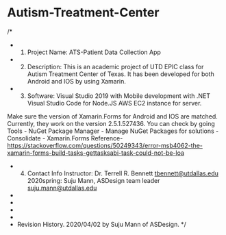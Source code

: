 # Autism-Treatment-Center
/*
 * 1. Project Name: ATS-Patient Data Collection App
 * 2. Description: 
	    This is an academic project of UTD EPIC class for Autism Treatment Center of Texas. It has been developed for both Android and IOS by using Xamarin.
 * 3. Software: 
	    Visual Studio 2019 with Mobile development with .NET
	    Visual Studio Code for Node.JS
	    AWS EC2 instance for server.

Make sure the version of Xamarin.Forms for Android and IOS are matched. Currently, they work on the version 2.5.1.527436.
You can check by going Tools - NuGet Package Manager - Manage NuGet Packages for solutions - Consolidate - Xamarin.Forms
Reference- https://stackoverflow.com/questions/50249343/error-msb4062-the-xamarin-forms-build-tasks-gettasksabi-task-could-not-be-loa

 * 4. Contact Info
      Instructor: Dr. Terrell R. Bennett
                  tbennett@utdallas.edu
      2020spring: Suju Mann, ASDesign team leader
                  suju.mann@utdallas.edu
 *
 *
 *
 *
 * Revision History.
      2020/04/02 by Suju Mann of ASDesign.
 */

